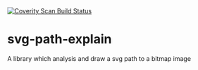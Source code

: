 <a href="https://scan.coverity.com/projects/thinhvu-mmosoft-svgpath">
  <img alt="Coverity Scan Build Status"
       src="https://scan.coverity.com/projects/18322/badge.svg"/>
</a>

# svg-path-explain
A library which analysis and draw a svg path to a bitmap image 